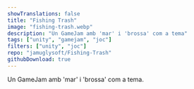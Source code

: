 ```yaml
---
showTranslations: false
title: "Fishing Trash"
image: "fishing-trash.webp"
description: "Un GameJam amb 'mar' i 'brossa' com a tema"
tags: ["unity", "gamejam", "joc"]
filters: ["unity", "joc"]
repo: "jamuglysoft/Fishing-Trash"
githubDownload: true
---
```

Un GameJam amb 'mar' i 'brossa' com a tema.
